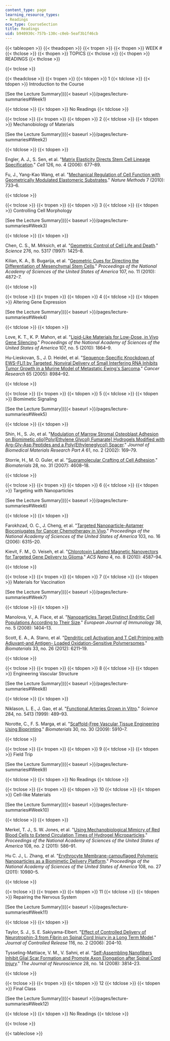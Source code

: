 ```yaml
---
content_type: page
learning_resource_types:
- Readings
ocw_type: CourseSection
title: Readings
uid: b940930c-757b-130c-c0eb-5eaf3b1f46cb
---
```


{{< tableopen >}}
{{< theadopen >}}
{{< tropen >}}
{{< thopen >}}
WEEK #
{{< thclose >}}
{{< thopen >}}
TOPICS
{{< thclose >}}
{{< thopen >}}
READINGS
{{< thclose >}}

{{< trclose >}}

{{< theadclose >}}
{{< tropen >}}
{{< tdopen >}}
1
{{< tdclose >}}
{{< tdopen >}}
Introduction to the Course

[See the Lecture Summary]({{< baseurl >}}/pages/lecture-summaries#Week1)


{{< tdclose >}}
{{< tdopen >}}
No Readings
{{< tdclose >}}

{{< trclose >}}
{{< tropen >}}
{{< tdopen >}}
2
{{< tdclose >}}
{{< tdopen >}}
Mechanobiology of Materials

[See the Lecture Summary]({{< baseurl >}}/pages/lecture-summaries#Week2)


{{< tdclose >}}
{{< tdopen >}}


Engler, A. J., S. Sen, et al. "[Matrix Elasticity Directs Stem Cell Lineage Specification](http://dx.doi.org/10.1016/j.cell.2006.06.044)." _Cell_ 126, no. 4 (2006): 677–89.

Fu, J., Yang-Kao Wang, et al. "[Mechanical Regulation of Cell Function with Geometrically Modulated Elastomeric Substrates](http://dx.doi.org/10.1038/nmeth.1487)." _Nature Methods_ 7 (2010): 733–6.


{{< tdclose >}}

{{< trclose >}}
{{< tropen >}}
{{< tdopen >}}
3
{{< tdclose >}}
{{< tdopen >}}
Controlling Cell Morphology

[See the Lecture Summary]({{< baseurl >}}/pages/lecture-summaries#Week3)


{{< tdclose >}}
{{< tdopen >}}


Chen, C. S., M. Mrksich, et al. "[Geometric Control of Cell Life and Death](http://dx.doi.org/10.1126/science.276.5317.1425)." _Science_ 276, no. 5317 (1997): 1425–8.

Kilian, K. A., B. Bugarija, et al. "[Geometric Cues for Directing the Differentiation of Mesenchymal Stem Cells](http://dx.doi.org/10.1073/pnas.0903269107)." _Proceedings of the National Academy of Sciences of the United States of America_ 107, no. 11 (2010): 4872–7.


{{< tdclose >}}

{{< trclose >}}
{{< tropen >}}
{{< tdopen >}}
4
{{< tdclose >}}
{{< tdopen >}}
Altering Gene Expression

[See the Lecture Summary]({{< baseurl >}}/pages/lecture-summaries#Week4)


{{< tdclose >}}
{{< tdopen >}}


Love, K. T., K. P. Mahon, et al. "[Lipid-Like Materials for Low-Dose, in Vivo Gene Silencing](http://dx.doi.org/10.1073/pnas.0910603106)." _Proceedings of the National Academy of Sciences of the United States of America_ 107, no. 5 (2010): 1864–9.

Hu-Lieskovan, S., J. D. Heidel, et al. "[Sequence-Specific Knockdown of EWS-FLI1 by Targeted, Nonviral Delivery of Small Interfering RNA Inhibits Tumor Growth in a Murine Model of Metastatic Ewing's Sarcoma](http://dx.doi.org/10.1158/0008-5472.CAN-05-0565)." _Cancer Research_ 65 (2005): 8984–92.


{{< tdclose >}}

{{< trclose >}}
{{< tropen >}}
{{< tdopen >}}
5
{{< tdclose >}}
{{< tdopen >}}
Biomimetic Signaling

[See the Lecture Summary]({{< baseurl >}}/pages/lecture-summaries#Week5)


{{< tdclose >}}
{{< tdopen >}}


Shin, H., S. Jo, et al. "[Modulation of Marrow Stromal Osteoblast Adhesion on Biomimetic olio\[Poly(Ethylene Glycol) Fumarate\] Hydrogels Modified with Arg-Gly-Asp Peptides and a Poly(Ethyleneglycol) Spacer](http://www.ncbi.nlm.nih.gov/pubmed/12061329)." _Journal of Biomedical Materials Research Part A_ 61, no. 2 (2002): 169–79.

Storrie, H., M. O. Guler, et al. "[Supramolecular Crafting of Cell Adhesion](http://dx.doi.org/10.1016/j.biomaterials.2007.06.026)." _Biomaterials_ 28, no. 31 (2007): 4608–18.


{{< tdclose >}}

{{< trclose >}}
{{< tropen >}}
{{< tdopen >}}
6
{{< tdclose >}}
{{< tdopen >}}
Targeting with Nanoparticles

[See the Lecture Summary]({{< baseurl >}}/pages/lecture-summaries#Week6)


{{< tdclose >}}
{{< tdopen >}}


Farokhzad, O. C., J. Cheng, et al. "[Targeted Nanoparticle-Aptamer Bioconjugates for Cancer Chemotherapy in Vivo](http://dx.doi.org/10.1073/pnas.0601755103)." _Proceedings of the National Academy of Sciences of the United States of America_ 103, no. 16 (2006): 6315–20.

Kievit, F. M., O. Veiseh, et al. "[Chlorotoxin Labeled Magnetic Nanovectors for Targeted Gene Delivery to Glioma](http://dx.doi.org/10.1021/nn1008512)." _ACS Nano_ 4, no. 8 (2010): 4587–94.


{{< tdclose >}}

{{< trclose >}}
{{< tropen >}}
{{< tdopen >}}
7
{{< tdclose >}}
{{< tdopen >}}
Materials for Vaccination

[See the Lecture Summary]({{< baseurl >}}/pages/lecture-summaries#Week7)


{{< tdclose >}}
{{< tdopen >}}


Manolova, V., A. Flace, et al. "[Nanoparticles Target Distinct Endritic Cell Populations According to Their Size](http://dx.doi.org/10.1002/eji.200737984)." _European Journal of Immunology_ 38, no. 5 (2008): 1404–13.

Scott, E. A., A. Stano, et al. "[Dendritic cell Activation and T Cell Priming with Adjuvant-and Antigen- Loaded Oxidation-Sensitive Polymersomes](http://dx.doi.org/10.1016/j.biomaterials.2012.04.060)." _Biomaterials_ 33, no. 26 (2012): 6211–19.


{{< tdclose >}}

{{< trclose >}}
{{< tropen >}}
{{< tdopen >}}
8
{{< tdclose >}}
{{< tdopen >}}
Engineering Vascular Structure

[See the Lecture Summary]({{< baseurl >}}/pages/lecture-summaries#Week8)


{{< tdclose >}}
{{< tdopen >}}


Niklason, L. E., J. Gao, et al. "[Functional Arteries Grown in Vitro](http://dx.doi.org/10.1126/science.284.5413.489)." _Science_ 284, no. 5413 (1999): 489–93.

Norotte, C., F. S. Marga, et al. "[Scaffold-Free Vascular Tissue Engineering Using Bioprinting](http://dx.doi.org/10.1016/j.biomaterials.2009.06.034)." _Biomaterials_ 30, no. 30 (2009): 5910–7.


{{< tdclose >}}

{{< trclose >}}
{{< tropen >}}
{{< tdopen >}}
9
{{< tdclose >}}
{{< tdopen >}}
Field Trip

[See the Lecture Summary]({{< baseurl >}}/pages/lecture-summaries#Week9)


{{< tdclose >}}
{{< tdopen >}}
No Readings
{{< tdclose >}}

{{< trclose >}}
{{< tropen >}}
{{< tdopen >}}
10
{{< tdclose >}}
{{< tdopen >}}
Cell-like Materials

[See the Lecture Summary]({{< baseurl >}}/pages/lecture-summaries#Week10)


{{< tdclose >}}
{{< tdopen >}}


Merkel, T. J., S. W. Jones, et al. "[Using Mechanobiological Mimicry of Red Blood Cells to Extend Circulation Times of Hydrogel Microparticles](http://dx.doi.org/10.1073/pnas.1010013108 )." _Proceedings of the National Academy of Sciences of the United States of America_ 108, no. 2 (2011): 586–91.

Hu C. J., L. Zhang, et al. "[Erythrocyte Membrane-camouflaged Polymeric Nanoparticles as a Biomimetic Delivery Platform](http://dx.doi.org/10.1073/pnas.1106634108)." _Proceedings of the National Academy of Sciences of the United States of America_ 108, no. 27 (2011): 10980–5.


{{< tdclose >}}

{{< trclose >}}
{{< tropen >}}
{{< tdopen >}}
11
{{< tdclose >}}
{{< tdopen >}}
Repairing the Nervous System

[See the Lecture Summary]({{< baseurl >}}/pages/lecture-summaries#Week11)


{{< tdclose >}}
{{< tdopen >}}


Taylor, S. J., S. E. Sakiyama-Elbert. "[Effect of Controlled Delivery of Neurotrophin-3 from Fibrin on Spinal Cord Injury in a Long Term Model](http://dx.doi.org/10.1016/j.jconrel.2006.07.005)." _Journal of Controlled Release_ 116, no. 2 (2006): 204–10.

Tysseling-Mattiace, V. M., V. Sahni, et al. "[Self-Assembling Nanofibers Inhibit Glial Scar Formation and Promote Axon Elongation after Spinal Cord Injury](http://dx.doi.org/10.1523/JNEUROSCI.0143-08.2008)." _The Journal of Neuroscience_ 28, no. 14 (2008): 3814–23.


{{< tdclose >}}

{{< trclose >}}
{{< tropen >}}
{{< tdopen >}}
12
{{< tdclose >}}
{{< tdopen >}}
Final Class

[See the Lecture Summary]({{< baseurl >}}/pages/lecture-summaries#Week12)


{{< tdclose >}}
{{< tdopen >}}
No Readings
{{< tdclose >}}

{{< trclose >}}

{{< tableclose >}}